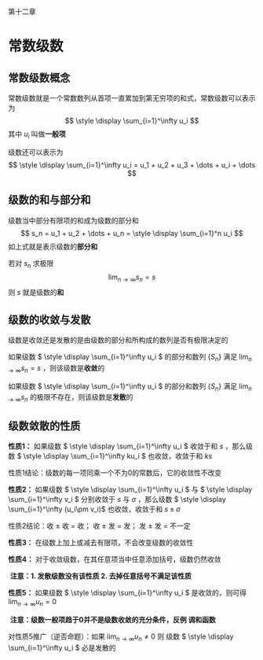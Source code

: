 第十二章

# 常数级数



## 常数级数概念

常数级数就是一个常数数列从首项一直累加到第无穷项的和式，常数级数可以表示为
$$
\style \display \sum_{i=1}^\infty u_i
$$
其中 $u_i$ 叫做**一般项**

级数还可以表示为
$$
\style \display \sum_{i=1}^\infty u_i = u_1 + u_2 + u_3 + \dots + u_i + \dots
$$


## 级数的和与部分和

级数当中部分有限项的和成为级数的部分和
$$
s_n = u_1 + u_2 + \dots + u_n = \style \display \sum_{i=1}^n u_i
$$
如上式就是表示级数的**部分和**

若对 $s_n$ 求极限
$$
\lim_{n \to \infty} s_n = s
$$
则 $s$ 就是级数的**和**



## 级数的收敛与发散

级数是收敛还是发散的是由级数的部分和所构成的数列是否有极限决定的

如果级数 $ \style \display \sum_{i=1}^\infty u_i $ 的部分和数列 $\{S_n\}$ 满足 $\lim_{n \to \infty} s_n = s$ ，则该级数是**收敛**的

如果级数 $ \style \display \sum_{i=1}^\infty u_i $ 的部分和数列 $\{S_n\}$ 满足 $\lim_{n \to \infty} s_n$ 的极限不存在，则该级数是**发散**的



## 级数敛散的性质

**性质1：** 如果级数 $ \style \display \sum_{i=1}^\infty u_i $ 收敛于和 $s$ ，那么级数 $ \style \display \sum_{i=1}^\infty ku_i $ 也收敛，收敛于和 $ks$

性质1结论：级数的每一项同乘一个不为0的常数后，它的收敛性不改变



**性质2：** 如果级数 $ \style \display \sum_{i=1}^\infty u_i $ 与 $ \style \display \sum_{i=1}^\infty v_i $ 分别收敛于 $s$ 与 $\sigma$ ，那么级数 $ \style \display \sum_{i=1}^\infty (u_i\pm v_i)$ 也收敛，收敛于和 $s \pm \sigma$

性质2结论：收 $\pm$ 收 = 收；	收 $\pm$ 发 = 发；	发 $\pm$ 发 = 不一定



**性质3：** 在级数上加上或减去有限项，不会改变级数的收敛性



**性质4：** 对于收敛级数，在其任意项当中任意添加括号，级数仍然收敛

​		**注意：1. 发散级数没有该性质 2. 去掉任意括号不满足该性质**



**性质5：** 如果级数 $ \style \display \sum_{i=1}^\infty u_i $ 是收敛的，则可得 $\lim_{n \to \infty} u_n = 0$

​		**注意：级数一般项趋于0并不是级数收敛的充分条件，反例 调和函数**

对性质5推广（逆否命题）：如果 $\lim_{n \to \infty} u_n \neq 0$ 则 级数 $ \style \display \sum_{i=1}^\infty u_i $ 必是发散的